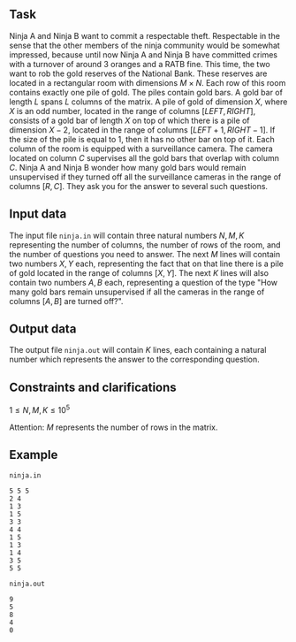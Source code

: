 ## Task

Ninja A and Ninja B want to commit a respectable theft. Respectable in the sense that the other members of the ninja community would be somewhat impressed, because until now Ninja A and Ninja B have committed crimes with a turnover of around $3$ oranges and a RATB fine. This time, the two want to rob the gold reserves of the National Bank. These reserves are located in a rectangular room with dimensions $M \times N$. Each row of this room contains exactly one pile of gold. The piles contain gold bars. A gold bar of length $L$ spans $L$ columns of the matrix. A pile of gold of dimension $X$, where $X$ is an odd number, located in the range of columns $[LEFT, RIGHT]$, consists of a gold bar of length $X$ on top of which there is a pile of dimension $X - 2$, located in the range of columns $[LEFT + 1, RIGHT - 1]$. If the size of the pile is equal to $1$, then it has no other bar on top of it. Each column of the room is equipped with a surveillance camera. The camera located on column $C$ supervises all the gold bars that overlap with column $C$. Ninja A and Ninja B wonder how many gold bars would remain unsupervised if they turned off all the surveillance cameras in the range of columns $[R, C]$. They ask you for the answer to several such questions.

## Input data

The input file `ninja.in` will contain three natural numbers $N, M, K$ representing the number of columns, the number of rows of the room, and the number of questions you need to answer. The next $M$ lines will contain two numbers $X, Y$ each, representing the fact that on that line there is a pile of gold located in the range of columns $[X, Y]$. The next $K$ lines will also contain two numbers $A, B$ each, representing a question of the type "How many gold bars remain unsupervised if all the cameras in the range of columns $[A, B]$ are turned off?".

## Output data

The output file `ninja.out` will contain $K$ lines, each containing a natural number which represents the answer to the corresponding question.

## Constraints and clarifications

$1 \leq N, M, K \leq 10^5$

Attention: $M$ represents the number of rows in the matrix.

## Example

`ninja.in`
```
5 5 5
2 4
1 3
1 5
3 3
4 4
1 5
1 3
1 4
3 5
5 5
```

`ninja.out`
```
9
5
8
4
0
```